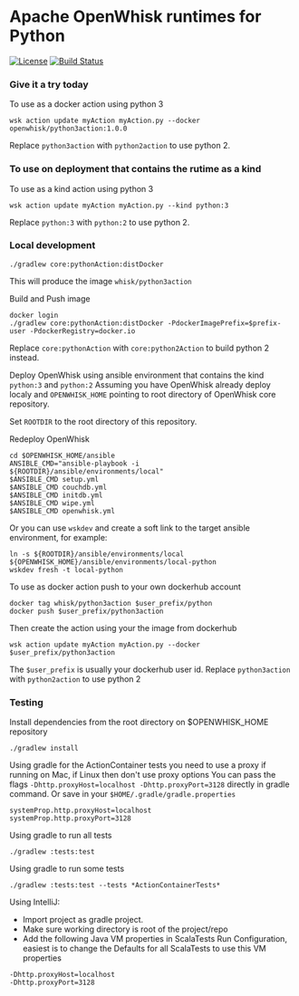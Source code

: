 <!--
#
# Licensed to the Apache Software Foundation (ASF) under one or more contributor
# license agreements.  See the NOTICE file distributed with this work for additional
# information regarding copyright ownership.  The ASF licenses this file to you
# under the Apache License, Version 2.0 (the # "License"); you may not use this
# file except in compliance with the License.  You may obtain a copy of the License
# at:
#
# http://www.apache.org/licenses/LICENSE-2.0
#
# Unless required by applicable law or agreed to in writing, software distributed
# under the License is distributed on an "AS IS" BASIS, WITHOUT WARRANTIES OR
# CONDITIONS OF ANY KIND, either express or implied.  See the License for the
# specific language governing permissions and limitations under the License.
#
-->

# Apache OpenWhisk runtimes for Python
[![License](https://img.shields.io/badge/license-Apache--2.0-blue.svg)](http://www.apache.org/licenses/LICENSE-2.0)
[![Build Status](https://travis-ci.org/apache/incubator-openwhisk-runtime-python.svg?branch=master)](https://travis-ci.org/apache/incubator-openwhisk-runtime-python)


### Give it a try today
To use as a docker action using python 3
```
wsk action update myAction myAction.py --docker openwhisk/python3action:1.0.0
```
Replace `python3action` with `python2action` to use python 2.


### To use on deployment that contains the rutime as a kind
To use as a kind action using python 3
```
wsk action update myAction myAction.py --kind python:3
```
Replace `python:3` with `python:2` to use python 2.


### Local development
```
./gradlew core:pythonAction:distDocker
```
This will produce the image `whisk/python3action`

Build and Push image
```
docker login
./gradlew core:pythonAction:distDocker -PdockerImagePrefix=$prefix-user -PdockerRegistry=docker.io
```
Replace `core:pythonAction` with `core:python2Action` to build python 2 instead.

Deploy OpenWhisk using ansible environment that contains the kind `python:3` and `python:2`
Assuming you have OpenWhisk already deploy localy and `OPENWHISK_HOME` pointing to root directory of OpenWhisk core repository.

Set `ROOTDIR` to the root directory of this repository.

Redeploy OpenWhisk
```
cd $OPENWHISK_HOME/ansible
ANSIBLE_CMD="ansible-playbook -i ${ROOTDIR}/ansible/environments/local"
$ANSIBLE_CMD setup.yml
$ANSIBLE_CMD couchdb.yml
$ANSIBLE_CMD initdb.yml
$ANSIBLE_CMD wipe.yml
$ANSIBLE_CMD openwhisk.yml
```

Or you can use `wskdev` and create a soft link to the target ansible environment, for example:
```
ln -s ${ROOTDIR}/ansible/environments/local ${OPENWHISK_HOME}/ansible/environments/local-python
wskdev fresh -t local-python
```

To use as docker action push to your own dockerhub account
```
docker tag whisk/python3action $user_prefix/python
docker push $user_prefix/python3action
```
Then create the action using your the image from dockerhub
```
wsk action update myAction myAction.py --docker $user_prefix/python3action
```
The `$user_prefix` is usually your dockerhub user id.
Replace `python3action` with `python2action` to use python 2

### Testing
Install dependencies from the root directory on $OPENWHISK_HOME repository
```
./gradlew install
```

Using gradle for the ActionContainer tests you need to use a proxy if running on Mac, if Linux then don't use proxy options
You can pass the flags `-Dhttp.proxyHost=localhost -Dhttp.proxyPort=3128` directly in gradle command.
Or save in your `$HOME/.gradle/gradle.properties`
```
systemProp.http.proxyHost=localhost
systemProp.http.proxyPort=3128
```
Using gradle to run all tests
```
./gradlew :tests:test
```
Using gradle to run some tests
```
./gradlew :tests:test --tests *ActionContainerTests*
```
Using IntelliJ:
- Import project as gradle project.
- Make sure working directory is root of the project/repo
- Add the following Java VM properties in ScalaTests Run Configuration, easiest is to change the Defaults for all ScalaTests to use this VM properties
```
-Dhttp.proxyHost=localhost
-Dhttp.proxyPort=3128
```
